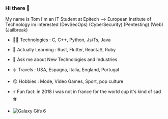 ### Hi there 👋

My name is Tom I'm an IT Student at Epitech --> European Institute of Technology im interested (DevSecOps) (CyberSecurity) (Pentesting) (Web) (Jailbreak)

- 👨‍💻 Technologies : C, C++, Python, Js/Ts, Java
- 🌱 Actually Learning : Rust, Flutter, ReactJS, Ruby

- 💬 Ask me about New Technologies and Industries
- ✈️ Travels : USA, Espagna, Italia, England, Portugal
- 😛 Hobbies : Mode, Video Games, Sport, pop culture
- ⚡ Fun fact: in 2018 i was not in france for the world cup it's kind of sad ⚽

- ![Galaxy Gifs 6](https://user-images.githubusercontent.com/62591045/135435287-7d7d7a1f-9539-4298-b787-4c0be5e818c4.gif)
